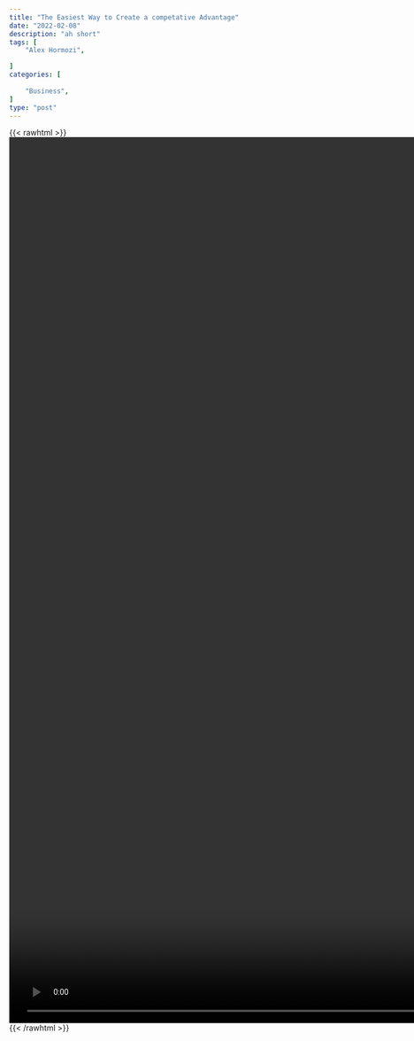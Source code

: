 ```yaml
---
title: "The Easiest Way to Create a competative Advantage"
date: "2022-02-08"
description: "ah short"
tags: [
    "Alex Hormozi",

]
categories: [
    
    "Business",
]
type: "post"
---
```

{{< rawhtml >}}
    <video style="height:40vh;width:auto" overflow="hidden" controls>
        <source src="https://clips.dev00ps.com/Alex%20Hormozi/The%20EASIEST%20way%20to%20create%20a%20Competitive%20Advantage%20For%20Your%20Business.mp4" type="video/mp4"> 
    </video>
{{< /rawhtml >}}